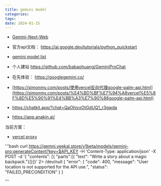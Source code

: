 ```yaml
---
title: gemini model
categories: 
tags: 
date: 2024-01-15
---
```


- [Gemini-Next-Web](https://github.com/blacksev/Gemini-Next-Web/tree/main)

- 官方api文档： https://ai.google.dev/tutorials/python_quickstart
- [gemini model list](https://ai.google.dev/gemini-api/docs/models/gemini)
- 个人建站 https://github.com/babaohuang/GeminiProChat
- 在先体验： https://googlegemini.co/
- [https://simonmy.com/posts/使用vercel反向代理google-palm-api.html](https://simonmy.com/posts/%E4%BD%BF%E7%94%A8vercel%E5%8F%8D%E5%90%91%E4%BB%A3%E7%90%86google-palm-api.html)
- https://chatkit.app/?chat=QaOhivxOtGdUQ1_r3gwda
- https://app.anakin.ai/

当前方案：

- [vercel proxy](https://github.com/Jazee6/gemini-proxy/tree/master)


'''bash
curl https://gemni.yeekal.store/v1beta/models/gemini-pro:generateContent?key=$API_KEY     -H 'Content-Type: application/json'     -X POST     -d '{
      "contents": [{
        "parts":[{
          "text": "Write a story about a magic backpack."}]}]}' 2> /dev/null
{
  "error": {
    "code": 400,
    "message": "User location is not supported for the API use.",
    "status": "FAILED_PRECONDITION"
  }
}

'''